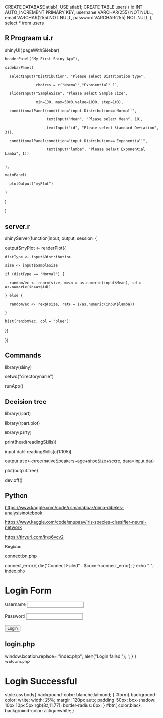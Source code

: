 CREATE DATABASE atlab1;
USE atlab1;
CREATE TABLE users (
    id INT AUTO_INCREMENT PRIMARY KEY,
    username VARCHAR(255) NOT NULL,
    email VARCHAR(255) NOT NULL,
    password VARCHAR(255) NOT NULL
);
select * from users


R Prograam
ui.r
--
shinyUI(
  pageWithSidebar(
  
    headerPanel("My First Shiny App"),
    
    sidebarPanel(
    
      selectInput("Distribution", "Please select Distribution type",
      
                  choices = c("Normal","Exponential" )),
                  
      sliderInput("SampleSize", "Please select Sample size",
      
                  min=100, max=5000,value=1000, step=100),
                  
      conditionalPanel(condition="input.Distribution=='Normal'", 
      
                       textInput("Mean", "Please select Mean", 10),
                       
                       textInput("id", "Please select Standard Deviation", 3)),
                       
      conditionalPanel(condition="input.Distribution=='Exponential'",
      
                       textInput("lamba", "Please select Exponential Lamba", 1))
      
      
    ),
   
    mainPanel(
     
      plotOutput("myPlot")
    
    )

  )

)



server.r  
--
shinyServer(function(input, output, session) {

  output$myPlot <- renderPlot({
   
    distType <- input$Distribution

    size <- input$SampleSize
    
    if (distType == 'Normal') {
    
      randomVec <- rnorm(size, mean = as.numeric(input$Mean), sd = as.numeric(input$id))
    
    } else {
    
      randomVec <- rexp(size, rate = 1/as.numeric(input$lamba))
    
    }
    
    hist(randomVec, col = "blue")
  
  })

})

Commands
-
library(shiny)

setwd("directoryname")

runApp()

Decision tree
--
library(rpart)

library(rpart.plot)

library(party)

print(head(readingSkills))

input.dat<-readingSkills[c(1:105)]

output.tree<-ctree(nativeSpeakers~age+shoeSize+score,
                   data=input.dat)

plot(output.tree)

dev.off()

Python
---
https://www.kaggle.com/code/usmanabbas/pima-dibetes-analysis/notebook

https://www.kaggle.com/code/anupaav/iris-species-classifier-neural-network

https://tinyurl.com/kyp6vcv2

Register

connection.php
<?php
$servername='localhost';
$username='root';
$password='';
$dbname='database1';
$conn = new mysqli($servername, $username, $password, $dbname);
if($conn->connect_error){
die("Connect Failed" . $conn->connect_error);
}
 echo " ";

index.php

<?php 
include("connection.php");
include("login.php");
?>
<!DOCTYPE html>
<html lang="en">
<head>
    <meta charset="UTF-8">
    <meta name="viewport" content="width=device-width, initial-scale=1.0">
    <title>Document</title>
    <link rel = "stylesheet" type="text/css" href="style.css">
</head>
<body>
    <div id ="form">
        <h1>Login Form</h1>
        <form name="form" action="login.php" method = "POST">
            <label>Username</label>
            <input type = "text" id ="user" name="user"><br><br>
            <label>Password</label>
            <input type ="password" id ="pass" name="pass"><br><br>
            <input type="submit" id ="btn" value="Login" name=""submit/>
        </form>
    </div>
    
</body>
</html>

login.php
--
<?php
session_start();
include('connection.php');
if(isset($_POST['submit'])){
    $username=$_POST['user'];
    $password =$_POST['pass'];

    $sql="select * from login where username = '$username' and password = '$password' ";
    $result = mysqli_query($conn, $sql);
    $row = mysqli_fetch_array($result, MYSQLI_ASSOC);
    $count = mysqli_num_rows($result);
    if($count==1){ 
        //$_SESSION['username'] = $username;
        header("Location: welcome.php");
        exit();
     }
    else{
       echo '<script>
        window.location.replace= "index.php";
       alert("Login failed.");
         </script>';    
    }
}

welcom.php

<!DOCTYPE html>
<html lang="en">
<head>
    <meta charset="UTF-8">
    <meta name="viewport" content="width=device-width, initial-scale=1.0">
    <title>Document</title>
</head>
<body>
    <h1>Login Successful</h1>
</body>
</html>

style.css
body{
    background-color: blanchedalmond;
}
#form{
    background-color: white;
    width: 25%;
    margin: 120px auto;
    padding :50px;
    box-shadow: 10px 10px 5px rgb(82,11,77);
    border-radius: 6px;
}
#btn{
color:black;
background-color: antiquewhite;

}
